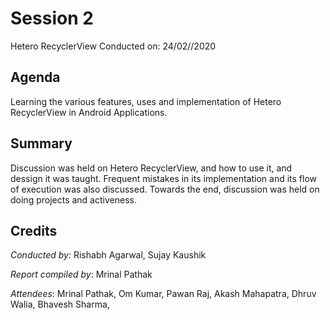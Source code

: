 # Session 2
Hetero RecyclerView
Conducted on: 24/02//2020

## Agenda
Learning the various features, uses and implementation of Hetero RecyclerView in Android Applications.

## Summary
Discussion was held on Hetero RecyclerView, and how to use it, and dessign it was taught. Frequent mistakes in its implementation and its flow of execution was also discussed. Towards the end, discussion was held on doing projects and activeness.

## Credits
*Conducted by:* Rishabh Agarwal, Sujay Kaushik

*Report compiled by*: Mrinal Pathak

*Attendees*: Mrinal Pathak, Om Kumar, Pawan Raj, Akash Mahapatra, Dhruv Walia, Bhavesh Sharma, 
